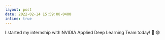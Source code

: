 ```yaml
---
layout: post
date: 2022-02-14 15:59:00-0400
inline: true
---
```


I started my internship with NVIDIA Applied Deep Learning Team today! :muscle: :smile: